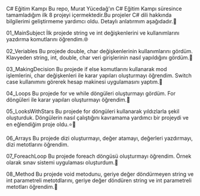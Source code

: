 C# Eğitim Kampı
Bu repo, Murat Yücedağ'ın C# Eğitim Kampı süresince tamamladığım ilk 8 projeyi
içermektedir.Bu projeler C# dili hakkında bilgilerimi geliştirmeme yardımcı oldu.
Detaylı anlatırmım aşağıdadır.🤗

01_MainSubject
İlk projede string ve int değişkenlerini ve kullanımlarını yazdırma komutlarını 
öğrendim.🌐

02_Veriables
Bu projede double, char değişkenlerinin kullanımlarını gördüm. Klavyeden string,
int, double, char veri girişlerinin nasıl yapıldığını gördüm.🧩

03_MakingDecision
Bu projede if else komutlarını kullanarak mod işlemlerini, char değişkenleri ile
karar yapıları oluşturmayı öğrendim. Switch case kullanımını görerek hesap makinesi 
uygulamasını yaptım.🧮

04_Loops
Bu projede for ve while döngüleri oluşturmayı gördüm. For döngüleri ile karar yapıları
oluşturmayı öğrendim.🔄

05_LooksWithStars
Bu projede for döngüleri kullanarak yıldızlarla şekil oluşturduk. Döngülerin nasıl 
çalıştığını kavramama yardımcı bir projeydi ve en eğlendiğim proje oldu.⭐️🌟

06_Arrays
Bu projede dizi oluşturmayı, değer atamayı, değerleri yazdırmayı, dizi metotlarını 
öğrendim.

07_ForeachLoop
Bu projede foreach döngüsü oluşturmayı öğrendim. Örnek olarak sınav sistemi uygulaması
oluşturdum.💯

08_Method
Bu projede void metodunu, geriye değer döndürmeyen string ve int parametreli metotdlarını, geriye değer 
döndüren string ve int parametreli metotları öğrendim.💫

